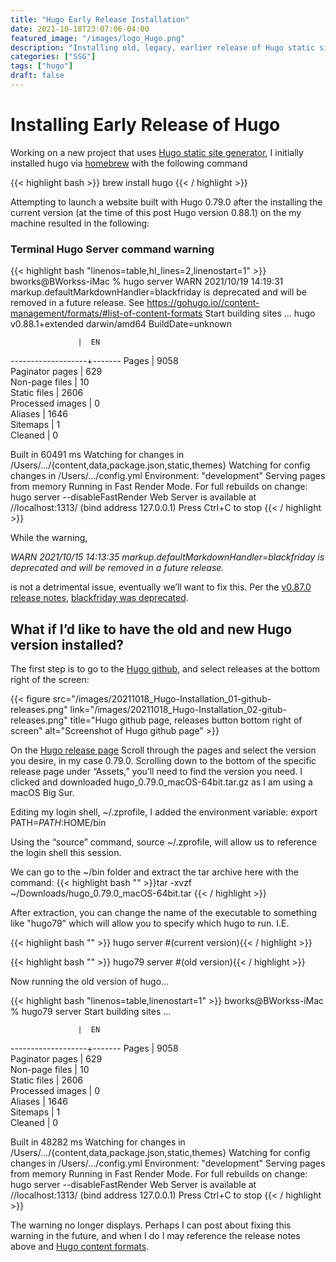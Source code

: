 ```yaml
---
title: "Hugo Early Release Installation"
date: 2021-10-18T23:07:06-04:00
featured_image: "/images/logo_Hugo.png"
description: "Installing old, legacy, earlier release of Hugo static site generator"
categories: ["SSG"]
tags: ["hugo"]
draft: false
---
```



# Installing Early Release of Hugo
Working on a new project that uses [Hugo static site generator](https://gohugo.io), I initially installed hugo via [homebrew](https://brew.sh) with the following command

{{< highlight bash >}}
brew install hugo
{{< / highlight >}}

Attempting to launch a website built with Hugo 0.79.0 after the installing the current version (at the time of this post Hugo version 0.88.1) on the my machine resulted in the following:

### Terminal Hugo Server command warning



{{< highlight bash "linenos=table,hl_lines=2,linenostart=1" >}}
bworks@BWorkss-iMac % hugo server
WARN 2021/10/19 14:19:31 markup.defaultMarkdownHandler=blackfriday is deprecated and will be removed in a future release. See https://gohugo.io//content-management/formats/#list-of-content-formats
Start building sites … 
hugo v0.88.1+extended darwin/amd64 BuildDate=unknown

                   |  EN   
-------------------+-------
  Pages            | 9058  
  Paginator pages  |  629  
  Non-page files   |   10  
  Static files     | 2606  
  Processed images |    0  
  Aliases          | 1646  
  Sitemaps         |    1  
  Cleaned          |    0  

Built in 60491 ms
Watching for changes in /Users/.../{content,data,package.json,static,themes}
Watching for config changes in /Users/.../config.yml
Environment: "development"
Serving pages from memory
Running in Fast Render Mode. For full rebuilds on change: hugo server --disableFastRender
Web Server is available at //localhost:1313/ (bind address 127.0.0.1)
Press Ctrl+C to stop
{{< / highlight >}}

While the warning,

_WARN 2021/10/15 14:13:35 markup.defaultMarkdownHandler=blackfriday is deprecated and will be removed in a future release._

is not a detrimental issue, eventually we’ll want to fix this. Per the [v0.87.0 release notes](https://github.com/gohugoio/hugo/releases/tag/v0.87.0), [blackfriday was deprecated](https://github.com/gohugoio/hugo/issues/8792).

## What if I’d like to have the old and new Hugo version installed?

The first step is to go to the [Hugo github](https://github.com/gohugoio/hugo/), and select releases at the bottom right of the screen:

{{< figure src="/images/20211018_Hugo-Installation_01-github-releases.png" link="/images/20211018_Hugo-Installation_02-gitub-releases.png" title="Hugo github page, releases button bottom right of screen" alt="Screenshot of Hugo github page" >}}

On the [Hugo release page](https://github.com/gohugoio/hugo/releases) Scroll through the pages and select the version you desire, in my case 0.79.0. Scrolling down to the bottom of the specific release page under “Assets,” you’ll need to find the version you need. I clicked and downloaded hugo_0.79.0_macOS-64bit.tar.gz as I am using a macOS Big Sur.

Editing my login shell, ~/.zprofile, I added the environment variable: export PATH=$PATH:$HOME/bin

Using the “source” command, source ~/.zprofile, will allow us to reference the login shell this session.

We can go to the ~/bin folder and extract the tar archive here with the command:
{{< highlight bash "" >}}tar -xvzf ~/Downloads/hugo_0.79.0_macOS-64bit.tar {{< / highlight >}}

After extraction, you can change the name of the executable to something like "hugo79" which will allow you to specify which hugo to run. I.E.

{{< highlight bash "" >}}
hugo server #(current version){{< / highlight >}}

{{< highlight bash "" >}}
hugo79 server #(old version){{< / highlight >}}

Now running the old version of hugo...

{{< highlight bash "linenos=table,linenostart=1" >}}
bworks@BWorkss-iMac % hugo79 server
Start building sites … 

                   |  EN   
-------------------+-------
  Pages            | 9058  
  Paginator pages  |  629  
  Non-page files   |   10  
  Static files     | 2606  
  Processed images |    0  
  Aliases          | 1646  
  Sitemaps         |    1  
  Cleaned          |    0  

Built in 48282 ms
Watching for changes in /Users/.../{content,data,package.json,static,themes}
Watching for config changes in /Users/.../config.yml
Environment: "development"
Serving pages from memory
Running in Fast Render Mode. For full rebuilds on change: hugo server --disableFastRender
Web Server is available at //localhost:1313/ (bind address 127.0.0.1)
Press Ctrl+C to stop
{{< / highlight >}}

The warning no longer displays. Perhaps I can post about fixing this warning in the future, and when I do I may reference the release notes above and [Hugo content formats](https://gohugo.io/content-management/formats/).